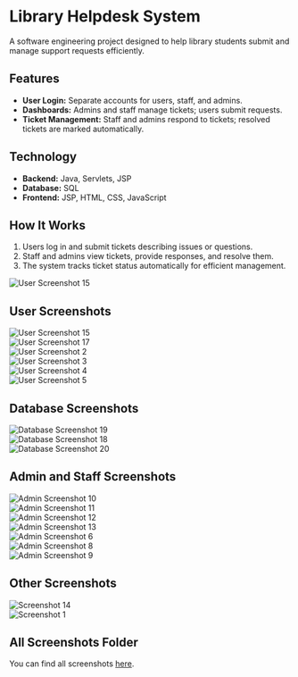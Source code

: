 # Library Helpdesk System

A software engineering project designed to help library students submit and manage support requests efficiently.

## Features

- **User Login:** Separate accounts for users, staff, and admins.
- **Dashboards:** Admins and staff manage tickets; users submit requests.
- **Ticket Management:** Staff and admins respond to tickets; resolved tickets are marked automatically.

## Technology

- **Backend:** Java, Servlets, JSP
- **Database:** SQL
- **Frontend:** JSP, HTML, CSS, JavaScript

## How It Works

1. Users log in and submit tickets describing issues or questions.
2. Staff and admins view tickets, provide responses, and resolve them.
3. The system tracks ticket status automatically for efficient management.

![User Screenshot 15](https://github.com/Chamidu2k04/Library-Helpdesk-System/blob/main/Screenshots/Screenshot%202025-10-02%20185929.png?raw=true)  


## User Screenshots

![User Screenshot 15](https://github.com/Chamidu2k04/Library-Helpdesk-System/blob/main/Screenshots/User/Screenshot%20(15).png?raw=true)  
![User Screenshot 17](https://github.com/Chamidu2k04/Library-Helpdesk-System/blob/main/Screenshots/User/Screenshot%20(17).png?raw=true)  
![User Screenshot 2](https://github.com/Chamidu2k04/Library-Helpdesk-System/blob/main/Screenshots/User/Screenshot%20(2).png?raw=true)  
![User Screenshot 3](https://github.com/Chamidu2k04/Library-Helpdesk-System/blob/main/Screenshots/User/Screenshot%20(3).png?raw=true)  
![User Screenshot 4](https://github.com/Chamidu2k04/Library-Helpdesk-System/blob/main/Screenshots/User/Screenshot%20(4).png?raw=true)  
![User Screenshot 5](https://github.com/Chamidu2k04/Library-Helpdesk-System/blob/main/Screenshots/User/Screenshot%20(5).png?raw=true)  

## Database Screenshots

![Database Screenshot 19](https://github.com/Chamidu2k04/Library-Helpdesk-System/blob/main/Screenshots/Database/Screenshot%20(19).png?raw=true)  
![Database Screenshot 18](https://github.com/Chamidu2k04/Library-Helpdesk-System/blob/main/Screenshots/Database/Screenshot%20(18).png?raw=true)  
![Database Screenshot 20](https://github.com/Chamidu2k04/Library-Helpdesk-System/blob/main/Screenshots/Database/Screenshot%20(20).png?raw=true)  

## Admin and Staff Screenshots

![Admin Screenshot 10](https://github.com/Chamidu2k04/Library-Helpdesk-System/blob/main/Screenshots/Admin%20And%20Staff/Screenshot%20(10).png?raw=true)  
![Admin Screenshot 11](https://github.com/Chamidu2k04/Library-Helpdesk-System/blob/main/Screenshots/Admin%20And%20Staff/Screenshot%20(11).png?raw=true)  
![Admin Screenshot 12](https://github.com/Chamidu2k04/Library-Helpdesk-System/blob/main/Screenshots/Admin%20And%20Staff/Screenshot%20(12).png?raw=true)  
![Admin Screenshot 13](https://github.com/Chamidu2k04/Library-Helpdesk-System/blob/main/Screenshots/Admin%20And%20Staff/Screenshot%20(13).png?raw=true)  
![Admin Screenshot 6](https://github.com/Chamidu2k04/Library-Helpdesk-System/blob/main/Screenshots/Admin%20And%20Staff/Screenshot%20(6).png?raw=true)  
![Admin Screenshot 8](https://github.com/Chamidu2k04/Library-Helpdesk-System/blob/main/Screenshots/Admin%20And%20Staff/Screenshot%20(8).png?raw=true)  
![Admin Screenshot 9](https://github.com/Chamidu2k04/Library-Helpdesk-System/blob/main/Screenshots/Admin%20And%20Staff/Screenshot%20(9).png?raw=true)  

## Other Screenshots

![Screenshot 14](https://github.com/Chamidu2k04/Library-Helpdesk-System/blob/main/Screenshots/Screenshot%20(14).png?raw=true)  
![Screenshot 1](https://github.com/Chamidu2k04/Library-Helpdesk-System/blob/main/Screenshots/Screenshot%20(1).png?raw=true)  

## All Screenshots Folder

You can find all screenshots [here](https://github.com/Chamidu2k04/Library-Helpdesk-System/tree/main/Screenshots).
